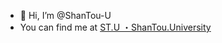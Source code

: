 - 👋 Hi, I’m @ShanTou-U
- You can find me at [ST.U ・ShanTou.University](https://shantou.University)

<!---
ShanTou-U/ShanTou-U is a ✨ special ✨ repository because its `README.md` (this file) appears on your GitHub profile.
You can click the Preview link to take a look at your changes.
--->
